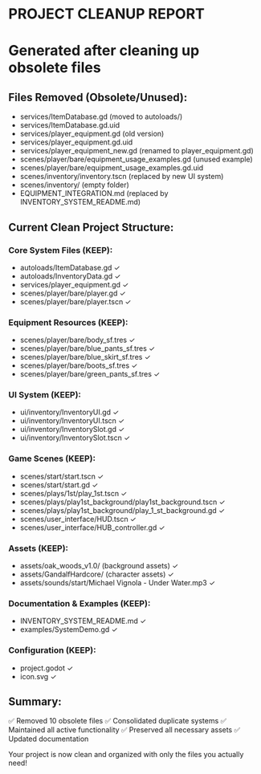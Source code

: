 # PROJECT CLEANUP REPORT
# Generated after cleaning up obsolete files

## Files Removed (Obsolete/Unused):
- services/ItemDatabase.gd (moved to autoloads/)
- services/ItemDatabase.gd.uid 
- services/player_equipment.gd (old version)
- services/player_equipment.gd.uid
- services/player_equipment_new.gd (renamed to player_equipment.gd)
- scenes/player/bare/equipment_usage_examples.gd (unused example)
- scenes/player/bare/equipment_usage_examples.gd.uid
- scenes/inventory/inventory.tscn (replaced by new UI system)
- scenes/inventory/ (empty folder)
- EQUIPMENT_INTEGRATION.md (replaced by INVENTORY_SYSTEM_README.md)

## Current Clean Project Structure:

### Core System Files (KEEP):
- autoloads/ItemDatabase.gd ✓
- autoloads/InventoryData.gd ✓
- services/player_equipment.gd ✓
- scenes/player/bare/player.gd ✓
- scenes/player/bare/player.tscn ✓

### Equipment Resources (KEEP):
- scenes/player/bare/body_sf.tres ✓
- scenes/player/bare/blue_pants_sf.tres ✓
- scenes/player/bare/blue_skirt_sf.tres ✓
- scenes/player/bare/boots_sf.tres ✓
- scenes/player/bare/green_pants_sf.tres ✓

### UI System (KEEP):
- ui/inventory/InventoryUI.gd ✓
- ui/inventory/InventoryUI.tscn ✓
- ui/inventory/InventorySlot.gd ✓
- ui/inventory/InventorySlot.tscn ✓

### Game Scenes (KEEP):
- scenes/start/start.tscn ✓
- scenes/start/start.gd ✓
- scenes/plays/1st/play_1st.tscn ✓
- scenes/plays/play1st_background/play1st_background.tscn ✓
- scenes/plays/play1st_background/play_1_st_background.gd ✓
- scenes/user_interface/HUD.tscn ✓
- scenes/user_interface/HUB_controller.gd ✓

### Assets (KEEP):
- assets/oak_woods_v1.0/ (background assets) ✓
- assets/GandalfHardcore/ (character assets) ✓
- assets/sounds/start/Michael Vignola - Under Water.mp3 ✓

### Documentation & Examples (KEEP):
- INVENTORY_SYSTEM_README.md ✓
- examples/SystemDemo.gd ✓

### Configuration (KEEP):
- project.godot ✓
- icon.svg ✓

## Summary:
✅ Removed 10 obsolete files
✅ Consolidated duplicate systems
✅ Maintained all active functionality
✅ Preserved all necessary assets
✅ Updated documentation

Your project is now clean and organized with only the files you actually need!